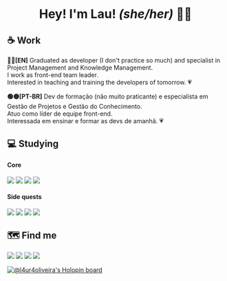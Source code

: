 <h1 align="center">Hey! I'm Lau! <i>(she/her)</i> 🏳️‍🌈</h1>

## :coffee: Work

**🔵🔴[EN]** Graduated as developer (I don't practice so much) and specialist in Project Management and Knowledge Management.
<br>I work as front-end team leader.
<br>Interested in teaching and training the developers of tomorrow. :heartpulse:

**🟢🟡[PT-BR]** Dev de formação (não muito praticante) e especialista em Gestão de Projetos e Gestão do Conhecimento.
<br>Atuo como líder de equipe front-end.
<br>Interessada em ensinar e formar as devs de amanhã. :heartpulse:

## :computer: Studying

#### Core
<img src="https://img.shields.io/badge/HTML5-white?style=for-the-badge&logo=html5"> <img src="https://img.shields.io/badge/CSS3-white?style=for-the-badge&logo=css3&logoColor=blue"> <img src="https://img.shields.io/badge/Javascript-white?style=for-the-badge&logo=javascript"> <img src="https://img.shields.io/badge/Node.JS-white?style=for-the-badge&logo=node.js">

#### Side quests
<img src="https://img.shields.io/badge/Robot Framework-white?style=for-the-badge&logo=robot-framework&logoColor=black"> <img src="https://img.shields.io/badge/Cypress-white?style=for-the-badge&logo=cypress&logoColor=gray"> <img src="https://img.shields.io/badge/Vue.JS-white?style=for-the-badge&logo=vue.js"> <img src="https://img.shields.io/badge/React-white?style=for-the-badge&logo=react">

## :world_map: Find me

[<img src="https://img.shields.io/badge/LinkedIn-blue?style=for-the-badge&logo=linkedin">](https://www.linkedin.com/in/l4ur4oliveira/)
[<img src="https://img.shields.io/badge/Gmail-red?style=for-the-badge&logo=Gmail&logoColor=white">](mailto:l4ur4.88@gmail.com)
[<img src="https://img.shields.io/badge/Dev.to-black?style=for-the-badge&logo=dev.to">](https://dev.to/l4ur4oliveira)
<img src="https://img.shields.io/badge/Discord-l4ur4oliveira%230939-6f85d2?style=for-the-badge&logo=discord&logoColor=white">

[![@l4ur4oliveira's Holopin board](https://holopin.io/api/user/board?user=l4ur4oliveira)](https://holopin.io/@l4ur4oliveira)
